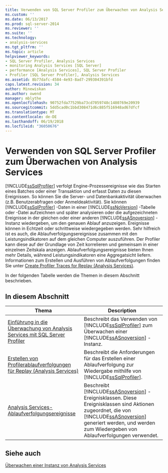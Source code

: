 ```yaml
---
title: Verwenden von SQL Server Profiler zum Überwachen von Analysis Services | Microsoft Docs
ms.custom: ''
ms.date: 06/13/2017
ms.prod: sql-server-2014
ms.reviewer: ''
ms.suite: ''
ms.technology:
- analysis-services
ms.tgt_pltfrm: ''
ms.topic: article
helpviewer_keywords:
- SQL Server Profiler, Analysis Services
- monitoring Analysis Services [SQL Server]
- performance [Analysis Services], SQL Server Profiler
- Profiler [SQL Server Profiler], Analysis Services
ms.assetid: 8b77dafc-4584-4e93-8ad7-299304391bfd
caps.latest.revision: 34
author: Minewiskan
ms.author: owend
manager: mblythe
ms.openlocfilehash: 90752fda77529ba73cd7059748c1480769e20939
ms.sourcegitcommit: 5dd5cad0c1bbd308471d6c885f516948ad67dfcf
ms.translationtype: MT
ms.contentlocale: de-DE
ms.lasthandoff: 06/19/2018
ms.locfileid: "36050676"
---
```

# <a name="use-sql-server-profiler-to-monitor-analysis-services"></a>Verwenden von SQL Server Profiler zum Überwachen von Analysis Services
  
  [!INCLUDE[ssSqlProfiler](../../includes/sssqlprofiler-md.md)] verfolgt Engine-Prozessereignisse wie das Starten eines Batches oder einer Transaktion und erfasst Daten zu diesen Ereignissen. So können Sie die Server- und Datenbankaktivität überwachen (z.B. Benutzerabfragen oder Anmeldeaktivität). Sie können [!INCLUDE[ssSqlProfiler](../../includes/sssqlprofiler-md.md)] -Daten in einer [!INCLUDE[ssNoVersion](../../includes/ssnoversion-md.md)] -Tabelle oder -Datei aufzeichnen und später analysieren oder die aufgezeichneten Ereignisse in der gleichen oder einer anderen [!INCLUDE[ssASnoversion](../../includes/ssasnoversion-md.md)] -Instanz wiedergeben, um den genauen Ablauf anzuzeigen. Ereignisse können in Echtzeit oder schrittweise wiedergegeben werden. Sehr hilfreich ist es auch, die Ablaufverfolgungsereignisse zusammen mit den Leistungsindikatoren auf dem gleichen Computer auszuführen. Der Profiler kann diese auf der Grundlage von Zeit korrelieren und gemeinsam in einer einzelnen Zeitskala anzeigen. Ablaufverfolgungsereignisse bieten Ihnen mehr Details, während Leistungsindikatoren eine Aggregatsicht liefern. Informationen zum Erstellen und Ausführen von Ablaufverfolgungen finden Sie unter [Create Profiler Traces for Replay &#40;Analysis Services&#41;](create-profiler-traces-for-replay-analysis-services.md).  
  
 In der folgenden Tabelle werden die Themen in diesem Abschnitt beschrieben.  
  
## <a name="in-this-section"></a>In diesem Abschnitt  
  
|Thema|Description|  
|-----------|-----------------|  
|[Einführung in die Überwachung von Analysis Services mit SQL Server Profiler](introduction-to-monitoring-analysis-services-with-sql-server-profiler.md)|Beschreibt das Verwenden von [!INCLUDE[ssSqlProfiler](../../includes/sssqlprofiler-md.md)] zum Überwachen einer [!INCLUDE[ssASnoversion](../../includes/ssasnoversion-md.md)] -Instanz.|  
|[Erstellen von Profilerablaufverfolgungen für Replay &#40;Analysis Services&#41;](create-profiler-traces-for-replay-analysis-services.md)|Beschreibt die Anforderungen für das Erstellen einer Ablaufverfolgung zur Wiedergabe mithilfe von [!INCLUDE[ssSqlProfiler](../../includes/sssqlprofiler-md.md)].|  
|[Analysis Services-Ablaufverfolgungsereignisse](../trace-events/analysis-services-trace-events.md)|Beschreibt [!INCLUDE[ssASnoversion](../../includes/ssasnoversion-md.md)] -Ereignisklassen. Diese Ereignisklassen sind Aktionen zugeordnet, die von [!INCLUDE[ssASnoversion](../../includes/ssasnoversion-md.md)] generiert werden, und werden zum Wiedergeben von Ablaufverfolgungen verwendet.|  
  
## <a name="see-also"></a>Siehe auch  
 [Überwachen einer Instanz von Analysis Services](monitor-an-analysis-services-instance.md)  
  
  